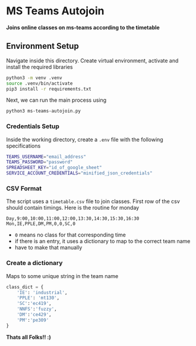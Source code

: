 # MS Teams Autojoin

**Joins online classes on ms-teams according to the timetable**

## Environment Setup

Navigate inside this directory. Create virtual environment, activate and install the required libraries

```sh
python3 -m venv .venv
source .venv/bin/activate
pip3 install -r requirements.txt
```

Next, we can run the main process using

```sh
python3 ms-teams-autojoin.py
```

### Credentials Setup

Inside the working directory, create a `.env` file with the following specifications

```sh
TEAMS_USERNAME="email_address"
TEAMS_PASSWORD="password"
SPREADSHEET_KEY="id_of_google_sheet"
SERVICE_ACCOUNT_CREDENTIALS="minified_json_credentials"
```

### CSV Format

The script uses a `timetable.csv` file to join classes. First row of the csv should contain timings. Here is the routine for monday

```csv
Day,9:00,10:00,11:00,12:00,13:30,14:30,15:30,16:30
Mon,IE,PPLE,DM,PM,0,0,SC,0
```

- `0` means no class for that corresponding time  
- if there is an entry, it uses a dictionary to map to the correct team name  
- have to make that manually

### Create a dictionary

Maps to some unique string in the team name

```py
class_dict = {
    'IE': 'industrial',
    'PPLE': 'mt130',
    'SC':'ec419',
    'NNFS':'fuzzy',
    'DM':'ce429',
    'PM':'pe309'
}
```

**Thats all Folks!! :)**
